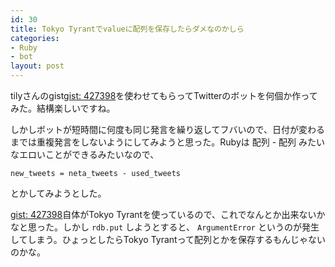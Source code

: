 ```yaml
---
id: 30
title: Tokyo Tyrantでvalueに配列を保存したらダメなのかしら
categories:
- Ruby
- bot
layout: post
---
```


tilyさんのgist[gist: 427398](http://gist.github.com/427398 "gist: 427398")を使わせてもらってTwitterのボットを何個か作ってみた。結構楽しいですね。

しかしボットが短時間に何度も同じ発言を繰り返してフバいので、日付が変わるまでは重複発言をしないようにしてみようと思った。Rubyは 配列 - 配列 みたいなエロいことができるみたいなので、

    new_tweets = neta_tweets - used_tweets
    
とかしてみようとした。

[gist: 427398](http://gist.github.com/427398 "gist: 427398")自体がTokyo Tyrantを使っているので、これでなんとか出来ないかなと思った。しかし `rdb.put` しようとすると、 `ArgumentError` というのが発生してしまう。ひょっとしたらTokyo Tyrantって配列とかを保存するもんじゃないのかな。